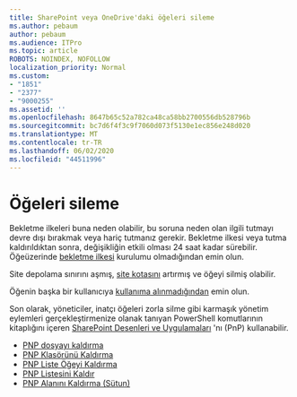 ```yaml
---
title: SharePoint veya OneDrive'daki öğeleri sileme
ms.author: pebaum
author: pebaum
ms.audience: ITPro
ms.topic: article
ROBOTS: NOINDEX, NOFOLLOW
localization_priority: Normal
ms.custom:
- "1851"
- "2377"
- "9000255"
ms.assetid: ''
ms.openlocfilehash: 8647b65c52a782ca48ca58bb2700556db528796b
ms.sourcegitcommit: bc7d6f4f3c9f7060d073f5130e1ec856e248d020
ms.translationtype: MT
ms.contentlocale: tr-TR
ms.lasthandoff: 06/02/2020
ms.locfileid: "44511996"
---
```

# <a name="unable-to-delete-items"></a>Öğeleri sileme

Bekletme ilkeleri buna neden olabilir, bu soruna neden olan ilgili tutmayı devre dışı bırakmak veya hariç tutmanız gerekir. Bekletme ilkesi veya tutma kaldırıldıktan sonra, değişikliğin etkili olması 24 saat kadar sürebilir. Öğeüzerinde [bekletme ilkesi](https://docs.microsoft.com/microsoft-365/compliance/retention-policies) kurulumu olmadığından emin olun.

Site depolama sınırını aşmış, [site kotasını](https://docs.microsoft.com/powershell/module/sharepoint-online/set-sposite?view=sharepoint-ps) artırmış ve öğeyi silmiş olabilir.

Öğenin başka bir kullanıcıya [kullanıma alınmadığından](https://support.office.com/article/check-out-check-in-or-discard-changes-to-files-in-a-library-7e2c12a9-a874-4393-9511-1378a700f6de) emin olun.

Son olarak, yöneticiler, inatçı öğeleri zorla silme gibi karmaşık yönetim eylemleri gerçekleştirmenize olanak tanıyan PowerShell komutlarının kitaplığını içeren [SharePoint Desenleri ve Uygulamaları](https://docs.microsoft.com/powershell/sharepoint/sharepoint-pnp/sharepoint-pnp-cmdlets?view=sharepoint-ps#installation) 'nı (PnP) kullanabilir.
- [PNP dosyayı kaldırma](https://docs.microsoft.com/powershell/module/sharepoint-pnp/remove-pnpfile?view=sharepoint-ps)
- [PNP Klasörünü Kaldırma](https://docs.microsoft.com/powershell/module/sharepoint-pnp/remove-pnpfolder?view=sharepoint-ps)
- [PNP Liste Öğeyi Kaldırma](https://docs.microsoft.com/powershell/module/sharepoint-pnp/remove-pnplistitem?view=sharepoint-ps)
- [PNP Listesini Kaldır](https://docs.microsoft.com/powershell/module/sharepoint-pnp/remove-pnplist?view=sharepoint-ps)
- [PNP Alanını Kaldırma (Sütun)](https://docs.microsoft.com/powershell/module/sharepoint-pnp/remove-pnpfield?view=sharepoint-ps)